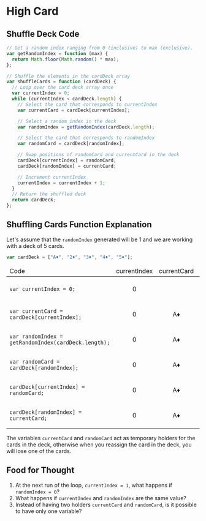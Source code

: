 # High Card

## Shuffle Deck Code

```js
// Get a random index ranging from 0 (inclusive) to max (exclusive).
var getRandomIndex = function (max) {
  return Math.floor(Math.random() * max);
};

// Shuffle the elements in the cardDeck array
var shuffleCards = function (cardDeck) {
  // Loop over the card deck array once
  var currentIndex = 0;
  while (currentIndex < cardDeck.length) {
    // Select the card that corresponds to currentIndex
    var currentCard = cardDeck[currentIndex];

    // Select a random index in the deck
    var randomIndex = getRandomIndex(cardDeck.length);

    // Select the card that corresponds to randomIndex
    var randomCard = cardDeck[randomIndex];

    // Swap positions of randomCard and currentCard in the deck
    cardDeck[currentIndex] = randomCard;
    cardDeck[randomIndex] = currentCard;

    // Increment currentIndex
    currentIndex = currentIndex + 1;
  }
  // Return the shuffled deck
  return cardDeck;
};
```

## Shuffling Cards Function Explanation

Let's assume that the `randomIndex` generated will be 1 and we are working with a deck of 5 cards.

```js
var cardDeck = ["A♦", "2♦", "3♦", "4♦", "5♦"];
```

<table style="width: 100%">
<colgroup>
    <col span="1" style="width: 12%;">
    <col span="1" style="width: 12%; text-align: center;">
    <col span="1" style="width: 12%; text-align: center;">
    <col span="1" style="width: 12%; text-align: center;">
    <col span="1" style="width: 12%; text-align: center;">
    <col span="1" style="width: 40%; text-align: center;">
</colgroup>
<tbody>
<thead>
<tr>
<td>Code</td>
<td style="text-align: center;">currentIndex</td>
<td style="text-align: center;">currentCard</td>
<td style="text-align: center;">randomIndex</td>
<td style="text-align: center;">randomCard</td>
<td style="text-align: center;">cardDeck</td>
</tr>
</thead>
<tr class="odd">
<td><code>var currentIndex = 0;</code></td>
<td style="text-align: center;">0</td>
<td style="text-align: center;"></td>
<td style="text-align: center;"></td>
<td style="text-align: center;"></td>
<td style="text-align: center;">[A♦, 2♦, 3♦, 4♦, 5♦]</td>
</tr>
<tr class="even">
<td><code>var currentCard = cardDeck[currentIndex];</code></td>
<td style="text-align: center;">0</td>
<td style="text-align: center;">A♦</td>
<td style="text-align: center;"></td>
<td style="text-align: center;"></td>
<td style="text-align: center;">[A♦, 2♦, 3♦, 4♦, 5♦]</td>
</tr>
<tr class="odd">
<td><code>var randomIndex = getRandomIndex(cardDeck.length);</code></td>
<td style="text-align: center;">0</td>
<td style="text-align: center;">A♦</td>
<td style="text-align: center;">1</td>
<td style="text-align: center;"></td>
<td style="text-align: center;">[A♦, 2♦, 3♦, 4♦, 5♦]</td>
</tr>
<tr class="even">
<td><code>var randomCard = cardDeck[randomIndex];</code></td>
<td style="text-align: center;">0</td>
<td style="text-align: center;">A♦</td>
<td style="text-align: center;">1</td>
<td style="text-align: center;">2♦</td>
<td style="text-align: center;">[A♦, 2♦, 3♦, 4♦, 5♦]</td>
</tr>
<tr class="odd">
<td><code>cardDeck[currentIndex] = randomCard;</code></td>
<td style="text-align: center;">0</td>
<td style="text-align: center;">A♦</td>
<td style="text-align: center;">1</td>
<td style="text-align: center;">2♦</td>
<td style="text-align: center;">[2♦, 2♦, 3♦, 4♦, 5♦]</td>
</tr>
<tr class="even">
<td><code>cardDeck[randomIndex] = currentCard;</code></td>
<td style="text-align: center;">0</td>
<td style="text-align: center;">A♦</td>
<td style="text-align: center;">1</td>
<td style="text-align: center;">2♦</td>
<td style="text-align: center;">[2♦, A♦, 3♦, A♦, 5♦]</td>
</tr>
</tbody>
</table>

The variables `currentCard` and `randomCard` act as temporary holders for the cards in the deck, otherwise when you reassign the card in the deck, you will lose one of the cards.

## Food for Thought

1. At the next run of the loop, `currentIndex = 1`, what happens if `randomIndex = 0`?
1. What happens if `currentIndex` and `randomIndex` are the same value?
1. Instead of having two holders `currentCard` and `randomCard`, is it possible to have only one variable?
